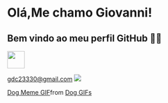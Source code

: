 # Olá,Me chamo Giovanni! 

## Bem vindo ao meu perfil GitHub 🤠🤠

<img loading="lazy" src="https://cdn.jsdelivr.net/gh/devicons/devicon/icons/java/java-original.svg" width="40" height="40"/> 

<a href="gdc23330@gmail.com"> gdc23330@gmail.com
<img src="https://img.shields.io/badge/Gmail-D14836?style=for-the-badge&logo=gmail&logoColor=white"/>
</a>


<div class="tenor-gif-embed" data-postid="25326537" data-share-method="host" data-aspect-ratio="1.33891" data-width="100%"><a href="https://tenor.com/view/dog-meme-gif-25326537">Dog Meme GIF</a>from <a href="https://tenor.com/search/dog-gifs">Dog GIFs</a></div> <script type="text/javascript" async src="https://tenor.com/embed.js"></script>
